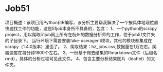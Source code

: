 # Job51
项目概述：该项目用Python和R编写，该分析主要帮我解决了一个按具体地理位置快速找工作的功能，这是51job本身所不具备的，包含：
1、一个python的scrapy project，用以爬取51job网上所有在杭州的数据分析师的工作，位于job51文件夹的子目录下。 运行环境下需要安装fake-useragent模块，其他的模块都集成在scrapy（1.4.0版本）里面了。
2、爬取结果：hz_jobs.csv,数据量在1万左右。爬趣速度在每分钟1800个左右。
3、一份基于爬去结果的Rmarkdown文件（后缀名rmd），具体的分析过程可见此文件。
4、包含主要分析结果图片（leaflet）的文件夹。


